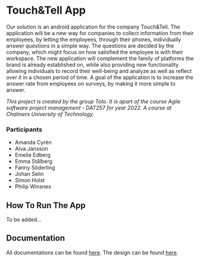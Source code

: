 # Touch&Tell App
Our solution is an android application for the company Touch&Tell. The application will be a new way for companies to collect information from their employees, by letting the employees, through their phones, individually answer questions in a simple way. The questions are decided by the company, which might focus on how satisfied the employee is with their workspace. The new application will complement the family of platforms the brand is already established on, while also providing new functionality allowing individuals to record their well-being and analyze as well as reflect over it in a chosen period of time. A goal of the application is to increase the answer rate from employees on surveys, by making it more simple to answer.

_This project is created by the group Toto. It is apart of the course Agile software project management - DAT257 for year 2022. A course at Chalmers University of Technology._

### Participants
- Amanda Cyrén
- Alva Jansson
- Emelie Edberg
- Emma Stålberg
- Fanny Söderling
- Johan Selin
- Simon Holst
- Philip Winsnes

## How To Run The App
To be added...

## Documentation
All documentations can be found [here](Documentation).
The design can be found [here](https://www.figma.com/file/MEnIyDx8N99qo5V0hlLP9L/Design-Theme?node-id=0%3A1).
